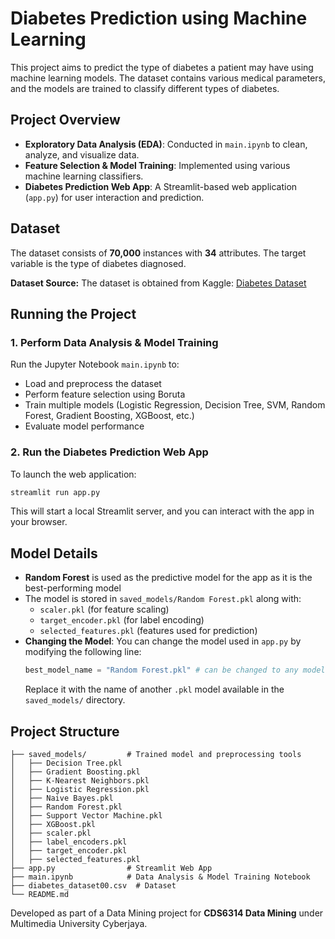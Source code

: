 # Diabetes Prediction using Machine Learning

This project aims to predict the type of diabetes a patient may have using machine learning models. The dataset contains various medical parameters, and the models are trained to classify different types of diabetes.

## Project Overview

- **Exploratory Data Analysis (EDA)**: Conducted in `main.ipynb` to clean, analyze, and visualize data.
- **Feature Selection & Model Training**: Implemented using various machine learning classifiers.
- **Diabetes Prediction Web App**: A Streamlit-based web application (`app.py`) for user interaction and prediction.

## Dataset

The dataset consists of **70,000** instances with **34** attributes. The target variable is the type of diabetes diagnosed.

**Dataset Source:** The dataset is obtained from Kaggle: [Diabetes Dataset](https://www.kaggle.com/datasets/ankitbatra1210/diabetes-dataset/data)

## Running the Project

### 1. Perform Data Analysis & Model Training

Run the Jupyter Notebook `main.ipynb` to:
- Load and preprocess the dataset
- Perform feature selection using Boruta
- Train multiple models (Logistic Regression, Decision Tree, SVM, Random Forest, Gradient Boosting, XGBoost, etc.)
- Evaluate model performance

### 2. Run the Diabetes Prediction Web App

To launch the web application:

```bash
streamlit run app.py
```

This will start a local Streamlit server, and you can interact with the app in your browser.

## Model Details

- **Random Forest** is used as the predictive model for the app as it is the best-performing model
- The model is stored in `saved_models/Random Forest.pkl` along with:
  - `scaler.pkl` (for feature scaling)
  - `target_encoder.pkl` (for label encoding)
  - `selected_features.pkl` (features used for prediction)
- **Changing the Model**: You can change the model used in `app.py` by modifying the following line:
  ```python
  best_model_name = "Random Forest.pkl" # can be changed to any model
  ```
  Replace it with the name of another `.pkl` model available in the `saved_models/` directory.
  
## Project Structure

```
├── saved_models/         # Trained model and preprocessing tools
│   ├── Decision Tree.pkl
│   ├── Gradient Boosting.pkl
│   ├── K-Nearest Neighbors.pkl
│   ├── Logistic Regression.pkl
│   ├── Naive Bayes.pkl
│   ├── Random Forest.pkl
│   ├── Support Vector Machine.pkl
│   ├── XGBoost.pkl
│   ├── scaler.pkl
│   ├── label_encoders.pkl
│   ├── target_encoder.pkl
│   ├── selected_features.pkl
├── app.py                # Streamlit Web App
├── main.ipynb            # Data Analysis & Model Training Notebook
├── diabetes_dataset00.csv  # Dataset
└── README.md
```

Developed as part of a Data Mining project for **CDS6314 Data Mining** under Multimedia University Cyberjaya.
